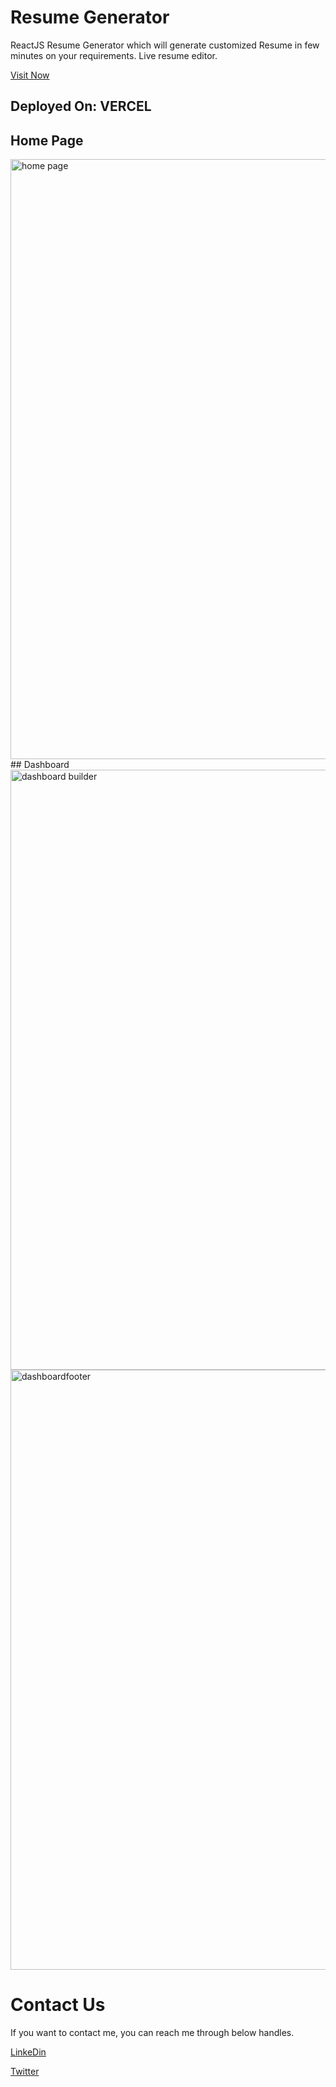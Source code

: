 # Resume Generator

ReactJS Resume Generator which will generate customized Resume in few minutes on your requirements. Live resume editor.

[Visit Now](https://resume-generator-steel.vercel.app/)

## Deployed On: VERCEL

## Home Page
<img width="960" alt="home page" src="https://github.com/shrikant-kushwah/ResumeGenerator/assets/96473205/bb9cb434-c1d2-4ab4-8b1e-2e9dd5c7c7d1">
## Dashboard
<img width="960" alt="dashboard builder" src="https://github.com/shrikant-kushwah/ResumeGenerator/assets/96473205/8be4d3aa-b2bc-46e4-bc6c-e9ce02ee5a80">
<img width="960" alt="dashboardfooter" src="https://github.com/shrikant-kushwah/ResumeGenerator/assets/96473205/fd84bdba-5121-4cc3-a66e-ee5063bc5c0a">



# Contact Us
If you want to contact me, you can reach me through below handles.

[LinkeDin](https://www.linkedin.com/in/shrikant-kushwah-5bb1911b2/)

[Twitter](https://twitter.com/kushwa_shrikant)

